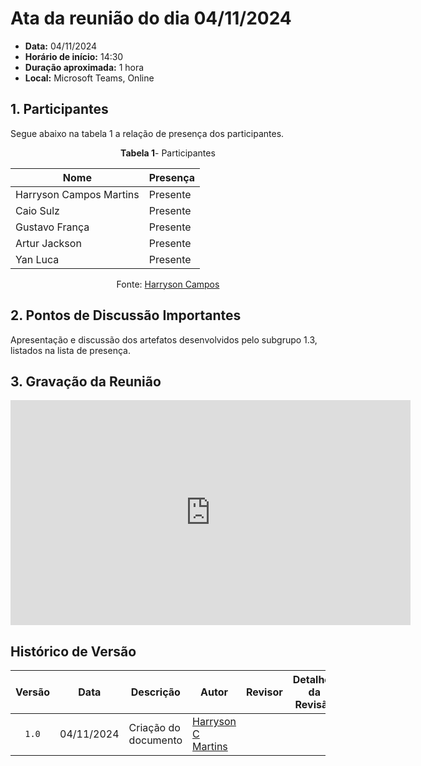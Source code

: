 # Ata da reunião do dia 04/11/2024


- **Data:** 04/11/2024
- **Horário de início:** 14:30
- **Duração aproximada:** 1 hora
- **Local:** Microsoft Teams, Online


## <a>1. Participantes</a>

Segue abaixo na tabela 1 a relação de presença dos participantes.

<center>

**Tabela 1**- Participantes

| Nome                                | Presença |
| ----------------------------------- | -------- |
| Harryson Campos Martins             |    Presente     |
| Caio Sulz       |    Presente     |
| Gustavo França           |    Presente     |
| Artur Jackson         |    Presente     |
|Yan Luca|Presente|

Fonte: <a href="https://github.com/harry-cmartin
" target="_blank">Harryson Campos</a> 

</center>


## <a>2. Pontos de Discussão Importantes</a>

Apresentação e discussão dos artefatos desenvolvidos pelo subgrupo 1.3, listados na lista de presença.



## <a>3. Gravação da Reunião </a>

<iframe src="https://unbbr-my.sharepoint.com/personal/211030943_aluno_unb_br/_layouts/15/embed.aspx?UniqueId=bb1f0528-7193-4157-b7ee-02e675893bc3&embed=%7B"ust"%3Atrue%2C"hv"%3A"CopyEmbedCode"%7D&referrer=StreamWebApp&referrerScenario=EmbedDialog.Create" width="640" height="360" frameborder="0" scrolling="no" allowfullscreen title="Chamada com Caio e 3 outras pessoas-20241103_123121-Gravação de Reunião.mp4"></iframe>



## <a>Histórico de Versão</a>

|Versão|Data|Descrição|Autor|Revisor| Detalhes da Revisão
|:----:|----|---------|-----|:-------:|-------|
|`1.0`| 04/11/2024 | Criação do documento |[Harryson C Martins](https://github.com/harry-cmartin) | | | 

